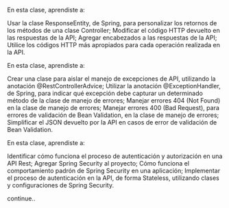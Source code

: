 En esta clase, aprendiste a:

Usar la clase ResponseEntity, de Spring, para personalizar los retornos de los métodos de una clase Controller;
Modificar el código HTTP devuelto en las respuestas de la API;
Agregar encabezados a las respuestas de la API;
Utilice los códigos HTTP más apropiados para cada operación realizada en la API.

En esta clase, aprendiste a:

Crear una clase para aislar el manejo de excepciones de API, utilizando la anotación @RestControllerAdvice;
Utilizar la anotación @ExceptionHandler, de Spring, para indicar qué excepción debe capturar un determinado método de la clase de manejo de errores;
Manejar errores 404 (Not Found) en la clase de manejo de errores;
Manejar errores 400 (Bad Request), para errores de validación de Bean Validation, en la clase de manejo de errores;
Simplificar el JSON devuelto por la API en casos de error de validación de Bean Validation.

En esta clase, aprendiste a:

Identificar cómo funciona el proceso de autenticación y autorización en una API Rest;
Agregar Spring Security al proyecto;
Cómo funciona el comportamiento padrón de Spring Security en una aplicación;
Implementar el proceso de autenticación en la API, de forma Stateless, utilizando clases y configuraciones de Spring Security.

continue..
